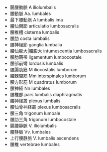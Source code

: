 - 腸腰動脈 A iliolumbalis
- 腰動脈 Aa. lumbales
- 最下腰動脈 A lumbalis ima
- 腰仙関節 articulatio lumbosacralis
- 腰椎槽 cisterna lumbalis
- 腰肋 costa lumbalis
- 腰神経節 ganglia lumbalia
- 腰仙膨大|腰膨大 intumescentia lumbosacralis
- 腰肋靭帯 ligamentum lumbocostale
- 腰部前彎 lordosis lumbalis
- 腰腸肋筋 M iliocostalis lumborum
- 腰棘間筋 Mm interspinales lumborum
- 腰方形筋 M quadratus lumborum
- 腰神経 Nn lumbales
- 腰椎部 pars lumbalis diaphragmatis
- 腰神経叢 plexus lumbalis
- 腰仙骨神経叢 plexus lumbosacralis
- 腰三角 trigonum lumbale
- 腰肋三角 trigonum lumbocostale
- 腸腰静脈 V. iliolumbalis
- 腰静脈 Vv. lumbales
- 上行腰静脈 V. lumbalis ascendens
- 腰椎 vertebrae lumbales
